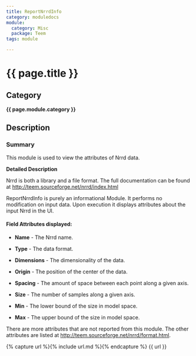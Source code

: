 ```yaml
---
title: ReportNrrdInfo
category: moduledocs
module:
  category: Misc
  package: Teem
tags: module

---
```


# {{ page.title }}

## Category

**{{ page.module.category }}**

## Description

### Summary

This module is used to view the attributes of Nrrd data.

**Detailed Description**

Nrrd is both a library and a file format. The full documentation can be found at http://teem.sourceforge.net/nrrd/index.html

ReportNrrdInfo is purely an informational Module. It performs no modification on input data. Upon execution it displays attributes about the input Nrrd in the UI.

#### Field Attributes displayed:

  * **Name** - The Nrrd name.

  * **Type** - The data format.

  * **Dimensions** - The dimensionality of the data.

  * **Origin** - The position of the center of the data.

  * **Spacing** - The amount of space between each point along a given axis.

  * **Size** - The number of samples along a given axis.

  * **Min** - The lower bound of the size in model space.

  * **Max** - The upper bound of the size in model space.
  
  There are more attributes that are not reported from this module. The other attributes are listed at http://teem.sourceforge.net/nrrd/format.html.
  
{% capture url %}{% include url.md %}{% endcapture %}
{{ url }}
